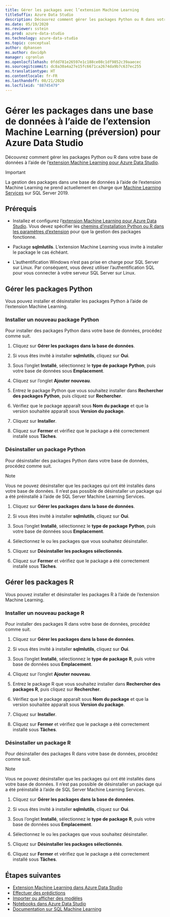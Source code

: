 ```yaml
---
title: Gérer les packages avec l’extension Machine Learning
titleSuffix: Azure Data Studio
description: Découvrez comment gérer les packages Python ou R dans votre base de données à l’aide de l’extension Machine Learning pour Azure Data Studio.
ms.date: 05/19/2020
ms.reviewer: sstein
ms.prod: azure-data-studio
ms.technology: azure-data-studio
ms.topic: conceptual
author: dphansen
ms.author: davidph
manager: cgronlun
ms.openlocfilehash: 0fdd781e26597e1c188ce08c1df9852c39aaecec
ms.sourcegitcommit: dc8a30a4a27e15fc6671ca2674da9b7c637ec255
ms.translationtype: HT
ms.contentlocale: fr-FR
ms.lasthandoff: 08/21/2020
ms.locfileid: "88745479"
---
```

# <a name="manage-packages-in-database-with-machine-learning-extension-preview-for-azure-data-studio"></a>Gérer les packages dans une base de données à l’aide de l’extension Machine Learning (préversion) pour Azure Data Studio

Découvrez comment gérer les packages Python ou R dans votre base de données à l’aide de l’[extension Machine Learning pour Azure Data Studio](machine-learning-extension.md).

> [!IMPORTANT]
> La gestion des packages dans une base de données à l’aide de l’extension Machine Learning ne prend actuellement en charge que [Machine Learning Services](../machine-learning/sql-server-machine-learning-services.md) sur SQL Server 2019.

## <a name="prerequisites"></a>Prérequis

- Installez et configurez l’[extension Machine Learning pour Azure Data Studio](machine-learning-extension.md). Vous devez spécifier les [chemins d’installation Python ou R dans les paramètres d’extension](machine-learning-extension.md#settings) pour que la gestion des packages fonctionne.

- Package **sqlmlutils**. L’extension Machine Learning vous invite à installer le package le cas échéant.

- L’authentification Windows n’est pas prise en charge pour SQL Server sur Linux. Par conséquent, vous devez utiliser l’authentification SQL pour vous connecter à votre serveur SQL Server sur Linux.

## <a name="manage-python-packages"></a>Gérer les packages Python

Vous pouvez installer et désinstaller les packages Python à l’aide de l’extension Machine Learning.

### <a name="install-new-python-package"></a>Installer un nouveau package Python

Pour installer des packages Python dans votre base de données, procédez comme suit.

1. Cliquez sur **Gérer les packages dans la base de données**.

1. Si vous êtes invité à installer **sqlmlutils**, cliquez sur **Oui**.

1. Sous l’onglet **Installé**, sélectionnez le **type de package** **Python**, puis votre base de données sous **Emplacement**.

1. Cliquez sur l’onglet **Ajouter nouveau**.

1. Entrez le package Python que vous souhaitez installer dans **Rechercher des packages Python**, puis cliquez sur **Rechercher**.

1. Vérifiez que le package apparaît sous **Nom du package** et que la version souhaitée apparaît sous **Version du package**.

1. Cliquez sur **Installer**.

1. Cliquez sur **Fermer** et vérifiez que le package a été correctement installé sous **Tâches**.

### <a name="uninstall-a-python-package"></a>Désinstaller un package Python

Pour désinstaller des packages Python dans votre base de données, procédez comme suit.

> [!NOTE]
> Vous ne pouvez désinstaller que les packages qui ont été installés dans votre base de données. Il n’est pas possible de désinstaller un package qui a été préinstallé à l’aide de SQL Server Machine Learning Services.

1. Cliquez sur **Gérer les packages dans la base de données**.

1. Si vous êtes invité à installer **sqlmlutils**, cliquez sur **Oui**.

1. Sous l’onglet **Installé**, sélectionnez le **type de package** **Python**, puis votre base de données sous **Emplacement**.

1. Sélectionnez le ou les packages que vous souhaitez désinstaller.

1. Cliquez sur **Désinstaller les packages sélectionnés**.

1. Cliquez sur **Fermer** et vérifiez que le package a été correctement installé sous **Tâches**.

## <a name="manage-r-packages"></a>Gérer les packages R

Vous pouvez installer et désinstaller les packages R à l’aide de l’extension Machine Learning.

### <a name="install-new-r-package"></a>Installer un nouveau package R

Pour installer des packages R dans votre base de données, procédez comme suit.

1. Cliquez sur **Gérer les packages dans la base de données**.

1. Si vous êtes invité à installer **sqlmlutils**, cliquez sur **Oui**.

1. Sous l’onglet **Installé**, sélectionnez le **type de package** **R**, puis votre base de données sous **Emplacement**.

1. Cliquez sur l’onglet **Ajouter nouveau**.

1. Entrez le package R que vous souhaitez installer dans **Rechercher des packages R**, puis cliquez sur **Rechercher**.

1. Vérifiez que le package apparaît sous **Nom du package** et que la version souhaitée apparaît sous **Version du package**.

1. Cliquez sur **Installer**.

1. Cliquez sur **Fermer** et vérifiez que le package a été correctement installé sous **Tâches**.

### <a name="uninstall-an-r-package"></a>Désinstaller un package R

Pour désinstaller des packages R dans votre base de données, procédez comme suit.

> [!NOTE]
> Vous ne pouvez désinstaller que les packages qui ont été installés dans votre base de données. Il n’est pas possible de désinstaller un package qui a été préinstallé à l’aide de SQL Server Machine Learning Services.

1. Cliquez sur **Gérer les packages dans la base de données**.

1. Si vous êtes invité à installer **sqlmlutils**, cliquez sur **Oui**.

1. Sous l’onglet **Installé**, sélectionnez le **type de package** **R**, puis votre base de données sous **Emplacement**.

1. Sélectionnez le ou les packages que vous souhaitez désinstaller.

1. Cliquez sur **Désinstaller les packages sélectionnés**.

1. Cliquez sur **Fermer** et vérifiez que le package a été correctement installé sous **Tâches**.

## <a name="next-steps"></a>Étapes suivantes

- [Extension Machine Learning dans Azure Data Studio](machine-learning-extension.md)
- [Effectuer des prédictions](machine-learning-extension-predictions.md)
- [Importer ou afficher des modèles](machine-learning-extension-import-view-models.md)
- [Notebooks dans Azure Data Studio](notebooks-guidance.md)
- [Documentation sur SQL Machine Learning](../machine-learning/index.yml)
